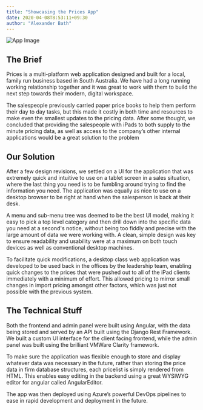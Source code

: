 ```yaml
---
title: "Showcasing the Prices App"
date: 2020-04-08T8:53:11+09:30
author: "Alexander Bath"
---
```


![App Image](/prices.png)  

## The Brief
Prices is a multi-platform web application designed and built for a local, family run business based in South Australia. We have had a long running working relationship together and it was great to work with them to build the next step towards their modern, digital workspace.

The salespeople previously carried paper price books to help them perform their day to day tasks, but this made it costly in both time and resources to make even the smallest updates to the pricing data. After some thought, we concluded that providing the salespeople with iPads to both supply to the minute pricing data, as well as access to the company’s other internal applications would be a great solution to the problem


## Our Solution
After a few design revisions, we settled on a UI for the application that was extremely quick and intuitive to use on a tablet screen in a sales situation, where the last thing you need is to be fumbling around trying to find the information you need. The application was equally as nice to use on a desktop browser to be right at hand when the salesperson is back at their desk.

A menu and sub-menu tree was deemed to be the best UI model, making it easy to pick a top level category and then drill down into the specific data you need at a second's notice, without being too fiddly and precise with the large amount of data we were working with. A clean, simple design was key to ensure readability and usability were at a maximum on both touch devices as well as conventional desktop machines.

To facilitate quick modifications, a desktop class web application was developed to be used back in the offices by the leadership team, enabling quick changes to the prices that were pushed out to all of the iPad clients immediately with a minimum of effort. This allowed pricing to mirror small changes in import pricing amongst other factors, which was just not possible with the previous system.

## The Technical Stuff
Both the frontend and admin panel were built using Angular, with the data being stored and served by an API built using the Django Rest Framework. We built a custom UI interface for the client facing frontend, while the admin panel was built using the brilliant VMWare Clarity framework. 

To make sure the application was flexible enough to store and display whatever data was necessary in the future, rather than storing the price data in firm database structures, each pricelist is simply rendered from HTML. This enables easy editing in the backend using a great WYSIWYG editor for angular called AngularEditor. 

The app was then deployed using Azure’s powerful DevOps pipelines to ease in rapid development and deployment in the future.
